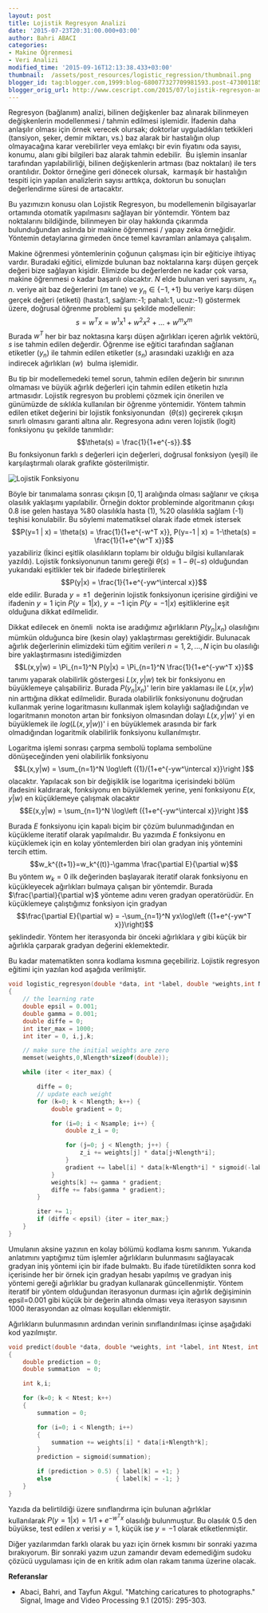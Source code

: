 ```yaml
---
layout: post
title: Lojistik Regresyon Analizi
date: '2015-07-23T20:31:00.000+03:00'
author: Bahri ABACI
categories:
- Makine Öğrenmesi
- Veri Analizi
modified_time: '2015-09-16T12:13:38.433+03:00'
thumbnail:  /assets/post_resources/logistic_regression/thumbnail.png
blogger_id: tag:blogger.com,1999:blog-680077327709981593.post-473001185614465300
blogger_orig_url: http://www.cescript.com/2015/07/lojistik-regresyon-analizi.html
---
```


Regresyon (bağlanım) analizi, bilinen değişkenler baz alınarak
bilinmeyen değişkenlerin modellenmesi / tahmin edilmesi işlemidir.
İfadenin daha anlaşılır olması için örnek verecek olursak; doktorlar
uyguladıkları tetkikleri (tansiyon, şeker, demir miktarı, vs.) baz
alarak bir hastalığın olup olmayacağına karar verebilirler veya emlakçı
bir evin fiyatını oda sayısı, konumu, alanı gibi bilgileri baz alarak
tahmin edebilir.  Bu işlemin insanlar tarafından yapılabilirliği,
bilinen değişkenlerin artması (baz noktaları) ile ters orantılıdır.
Doktor örneğine geri dönecek olursak,  karmaşık bir hastalığın tespiti
için yapılan analizlerin sayısı arttıkça, doktorun bu sonuçları
değerlendirme süresi de artacaktır.  

<!--more-->
  
Bu yazımızın konusu olan Lojistik Regresyon, bu modellemenin
bilgisayarlar ortamında otomatik yapılmasını sağlayan bir yöntemdir.
Yöntem baz noktalarını bildiğinde, bilinmeyen bir olay hakkında
çıkarımda bulunduğundan aslında bir makine öğrenmesi / yapay zeka
örneğidir. Yöntemin detaylarına girmeden önce temel kavramları anlamaya
çalışalım.  
  
Makine öğrenmesi yöntemlerinin çoğunun çalışması için bir eğiticiye
ihtiyaç vardır. Buradaki eğitici, elimizde bulunan baz noktalarına karşı
düşen gerçek değeri bize sağlayan kişidir. Elimizde bu değerlerden ne
kadar çok varsa, makine öğrenmesi o kadar başarılı olacaktır. $N$ elde
bulunan veri sayısını, $x_n$ $n$. veriye ait baz değerlerini ($m$ tane)
ve $y_n \in{\{-1,+1\}}$ bu veriye karşı düşen gerçek değeri
(etiketi) (hasta:1, sağlam:-1; pahalı:1, ucuz:-1) göstermek üzere,
doğrusal öğrenme problemi şu şekilde modellenir: $$s=w^T x =
w^1x^1+w^2x^2+...+w^mx^m$$Burada $w^T$ her bir baz noktasına karşı düşen
ağırlıkları içeren ağırlık vektörü, $s$ ise tahmin edilen değerdir.
Öğrenme ise eğitici tarafından sağlanan etiketler ($y_n$) ile tahmin
edilen etiketler ($s_n$) arasındaki uzaklığı en aza indirecek
ağırlıkları ($w$)  bulma işlemidir.  
  
Bu tip bir modellemedeki temel sorun, tahmin edilen değerin bir
sınırının olmaması ve büyük ağırlık değerleri için tahmin edilen
etiketin hızla artmasıdır. Lojistik regresyon bu problemi çözmek için
önerilen ve günümüzde de sıklıkla kullanılan bir öğrenme yöntemidir.
Yöntem tahmin edilen etiket değerini bir lojistik fonksiyonundan
 ($\theta(s)$) geçirerek çıkışın sınırlı olmasını garanti altına alır.
Regresyona adını veren lojistik (logit) fonksiyonu şu şekilde
tanımlıdır: $$\theta(s) = \frac{1}{1+e^{-s}}.$$ Bu fonksiyonun farklı
$s$ değerleri için değerleri, doğrusal fonksiyon (yeşil) ile
karşılaştırmalı olarak grafikte gösterilmiştir.  
  
![Lojistik Fonksiyonu][logistic]
  
Böyle bir tanımalama sonrası çıkışın $\left[0,1\right]$ aralığında olması
sağlanır ve çıkışa olasılık yaklaşımı yapılabilir. Örneğin doktor
probleminde algoritmanın çıkışı 0.8 ise gelen hastaya %80 olasılıkla
hasta (1), %20 olasılıkla sağlam (-1) teşhisi konulabilir. Bu söylemi
matematiksel olarak ifade etmek istersek $$P(y=1 | x) = \theta(s) =
\frac{1}{1+e^{-w^T x}}, P(y=-1 | x) = 1-\theta(s) =
\frac{1}{1+e^{w^T x}}$$ yazabiliriz (İkinci eşitlik olasılıkların
toplamı bir olduğu bilgisi kullanılarak yazıldı). Lojistik fonksiyonunun tanımı
gereği $\theta(s)=1-\theta(-s)$ olduğundan yukarıdaki
eşitlikler tek bir ifadede birleştirilerek $$P(y|x) = \frac{1}{1+e^{-yw^\intercal
x}}$$elde edilir. Burada $y=\pm1$  değerinin lojistik fonksiyonun
içerisine girdiğini ve ifadenin $y=1$ için $P(y=1 | x)$, $y=-1$ için $P(y=-1 | x)$
eşitliklerine eşit olduğuna dikkat edilmelidir.

Dikkat edilecek en önemli  nokta ise
aradığımız ağırlıkların $P(y_n|x_n)$ olasılığını mümkün
olduğunca bire (kesin olay) yaklaştırması gerektiğidir. Bulunacak
ağırlık değerlerinin elimizdeki tüm eğitim verileri $n=1,2,\dots,N$
için bu olasılığı bire yaklaştırmasını istediğimizden $$L(x,y|w) = \Pi_{n=1}^N P(y|x) =
\Pi_{n=1}^N \frac{1}{1+e^{-yw^T x}}$$ tanımı
yaparak olabilirlik göstergesi $L(x,y|w)$ tek bir fonksiyonu en
büyüklemeye çalışabiliriz. Burada $P(y_n|x_n)$' lerin bire
yaklaması ile $L(x,y|w)$ nin arttığına dikkat edilmelidir. Burada
olabilirlik fonksiyonunu doğrudan kullanmak yerine logaritmasını
kullanmak işlem kolaylığı sağladığından ve logaritmanın monoton artan
bir fonksiyon olmasından dolayı $L(x,y|w)$' yi en büyüklemek ile $log(
L(x,y|w) )$' i en büyüklemek arasında bir fark olmadığından logaritmik
olabilirlik fonksiyonu kullanılmıştır.  
  
Logaritma işlemi sonrası çarpma sembolü toplama sembolüne dönüşeceğinden
yeni olabilirlik fonksiyonu $$L(x,y|w) = \sum_{n=1}^N \log\left
({1}/{1+e^{-yw^\intercal x}}\right )$$ olacaktır. Yapılacak son bir
değişiklik ise logaritma içerisindeki bölüm ifadesini kaldırarak,
fonksiyonu en büyüklemek yerine, yeni fonksiyonu $E(x,y|w)$ en küçüklemeye çalışmak
olacaktır $$E(x,y|w) = \sum_{n=1}^N \log\left ({1+e^{-yw^\intercal x}}\right )$$

Burada $E$ fonksiyonu için kapalı biçim bir çözüm bulunmadığından en
küçükleme iteratif olarak yapılmalıdır. Bu yazımda $E$ fonksiyonu en
küçüklemek için en kolay yöntemlerden biri olan gradyan iniş yöntemini
tercih ettim. $$w_k^{(t+1)}=w_k^{(t)}-\gamma \frac{\partial
E}{\partial w}$$Bu yöntem $w_k=0$ ilk değerinden başlayarak iteratif
olarak fonksiyonu en küçükleyecek ağırlıkları bulmaya çalışan bir
yöntemdir. Burada $\frac{\partial}{\partial w}$ yönteme adını veren
gradyan operatörüdür. En küçüklemeye çalıştığımız fonksiyon için
gradyan $$\frac{\partial E}{\partial w} = -\sum_{n=1}^N yx\log\left ({1+e^{-yw^T x}}\right)$$ şeklindedir. Yöntem her iterasyonda bir önceki ağırlıklara $\gamma$ gibi küçük bir ağırlıkla çarparak gradyan değerini eklemektedir.  

Bu kadar matematikten sonra kodlama kısmına geçebiliriz. Lojistik regresyon eğitimi için yazılan kod aşağıda verilmiştir.  

```c
void logistic_regresyon(double *data, int *label, double *weights,int Nsample,int Nlength) 
{
    // the learning rate
    double epsil = 0.001;
    double gamma = 0.001;
    double diffe = 0;
    int iter_max = 1000;
    int iter = 0, i,j,k;

    // make sure the initial weights are zero
    memset(weights,0,Nlength*sizeof(double));

    while (iter < iter_max) {

        diffe = 0;
        // update each weight
        for (k=0; k < Nlength; k++) {
            double gradient = 0;

            for (i=0; i < Nsample; i++) {
                double z_i = 0;

                for (j=0; j < Nlength; j++) {
                    z_i += weights[j] * data[j+Nlength*i];
                }
                gradient += label[i] * data[k+Nlength*i] * sigmoid(-label[i] * z_i);
            }
            weights[k] += gamma * gradient;
            diffe += fabs(gamma * gradient);
        }

        iter += 1;
        if (diffe < epsil) {iter = iter_max;}
    }
}
```
  
Umulanın aksine yazının en kolay bölümü kodlama kısmı sanırım. Yukarıda anlatımını yaptığımız tüm işlemler ağırlıkların bulunmasını sağlayacak gradyan iniş yöntemi için bir ifade bulmaktı. Bu ifade türetildikten sonra kod içerisinde her bir örnek için gradyan hesabı yapılmış ve gradyan iniş yöntemi gereği ağırlıklar bu gradyan kullanarak güncellenmiştir. Yöntem iteratif bir yöntem olduğundan iterasyonun durması için ağırlık değişiminin epsil=0.001 gibi küçük bir değerin altında olması veya iterasyon sayısının 1000 iterasyondan az olması koşulları eklenmiştir.

Ağırlıkların bulunmasının ardından verinin sınıflandırılması içinse aşağıdaki kod yazılmıştır.

```c
void predict(double *data, double *weights, int *label, int Ntest, int Nlength) 
{
    double prediction = 0;
    double summation  = 0;

    int k,i;

    for (k=0; k < Ntest; k++) 
    {
        summation = 0;

        for (i=0; i < Nlength; i++) 
        {
            summation += weights[i] * data[i+Nlength*k];
        }
        prediction = sigmoid(summation);

        if (prediction > 0.5) { label[k] = +1; }
        else                  { label[k] = -1; }
    }
}
```

Yazıda da belirtildiği üzere sınıflandırma için bulunan ağırlıklar kullanılarak $P(y=1 \lvert x) = {1}/{1+e^{-w^T x}}$ olasılığı bulunmuştur. Bu olasılık 0.5 den büyükse, test edilen $x$ verisi $y=1$, küçük ise $y=-1$ olarak etiketlenmiştir.  

Diğer yazılarımdan farklı olarak bu yazı için örnek kısmını bir sonraki yazıma bırakıyorum. Bir sonraki yazım uzun zamandır devam edemediğim sudoku çözücü uygulaması için de en kritik adım olan rakam tanıma üzerine olacak.  

**Referanslar**
* Abaci, Bahri, and Tayfun Akgul. "Matching caricatures to photographs." Signal, Image and Video Processing 9.1 (2015): 295-303.

[RESOURCES]: # (List of the resources used by the blog post)
[logistic]: /assets/post_resources/logistic_regression/logistic.png